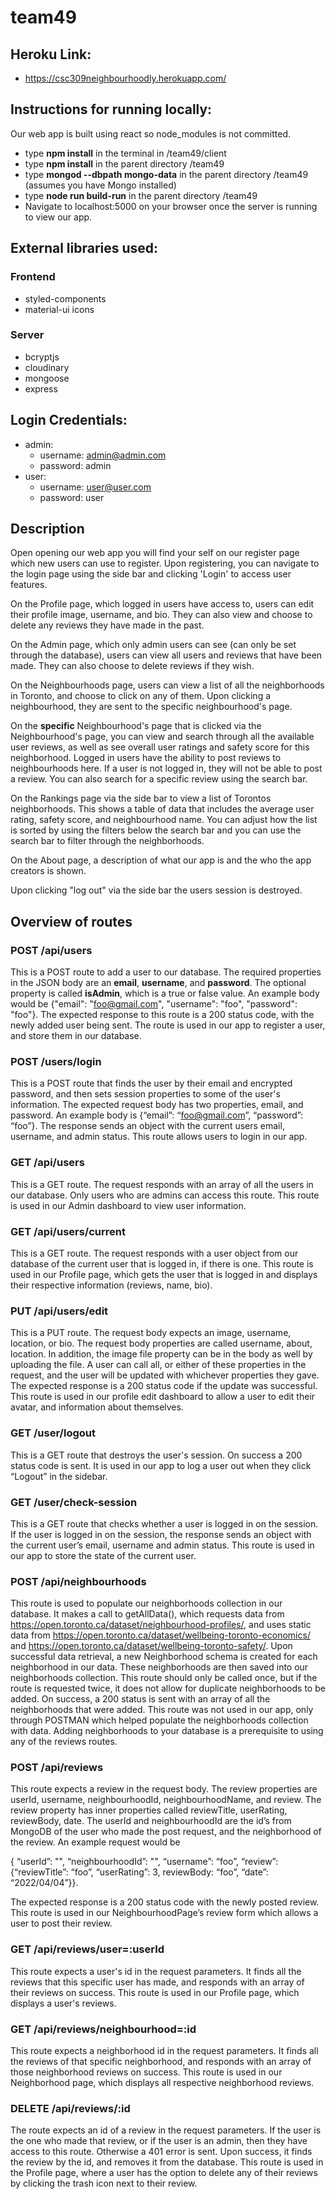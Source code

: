# team49

## Heroku Link:
* https://csc309neighbourhoodly.herokuapp.com/

## Instructions for running locally:
Our web app is built using react so node_modules is not committed.
* type **npm install** in the terminal in /team49/client
* type **npm install** in the parent directory /team49
* type **mongod --dbpath mongo-data** in the parent directory /team49 (assumes you have Mongo installed)
* type **node run build-run** in the parent directory /team49
* Navigate to localhost:5000 on your browser once the server is running to view our app.

## External libraries used:
### Frontend
* styled-components 
* material-ui icons
### Server
* bcryptjs
* cloudinary
* mongoose
* express

## Login Credentials:
* admin:
	* username: admin@admin.com
	* password: admin
* user:
	* username: user@user.com
	* password: user

## Description

Open opening our web app you will find your self on our register page which new users can use to register. Upon registering, you can navigate to the login page using the side bar and clicking 'Login' to access user features.

On the Profile page, which logged in users have access to, users can edit their profile image, username, and bio. They can also view and choose to delete any reviews they have made in the past. 

On the Admin page, which only admin users can see (can only be set through the database), users can view all users and reviews that have been made. They can also choose to delete reviews if they wish.

On the Neighbourhoods page, users can view a list of all the neighborhoods in Toronto, and choose to click on any of them. Upon clicking a neighbourhood, they are sent to the specific neighbourhood's page.

On the **specific** Neighbourhood's page that is clicked via the Neighbourhood's page, you can view and search through all the available user reviews, as well as see overall user ratings and safety score for this neighborhood. Logged in users have the ability to post reviews to neighbourhoods here. If a user is not logged in, they will not be able to post a review.  You can also search for a specific review using the search bar. 

On the Rankings page via the side bar to view a list of Torontos neighborhoods. This shows a table of data that includes the average user rating, safety score, and neighbourhood name. You can adjust how the list is sorted by using the filters below the search bar and you can use the search bar to filter through the neighborhoods.

On the About page, a description of what our app is and the who the app creators is shown.

Upon clicking "log out" via the side bar the users session is destroyed.

## Overview of routes

### POST /api/users

This is a POST route to add a user to our database. The required properties in the JSON body are an **email**, **username**, and **password**. The optional property is called **isAdmin**, which is a true or false value. An example body would be {"email": "foo@gmail.com", "username": "foo", "password": "foo"}. The expected response to this route is a 200 status code, with the newly added user being sent. The route is used in our app to register a user, and store them in our database.

### POST /users/login

This is a POST route that finds the user by their email and encrypted password, and then sets session properties to some of the user's information. The expected request body has two properties, email, and password. An example body is {“email”: “foo@gmail.com”, “password”: “foo”}. The response sends an object with the current users email, username, and admin status. This route allows users to login in our app. 

### GET  /api/users

This is a GET route. The request responds with an array of all the users in our database. Only users who are admins can access this route. This route is used in our Admin dashboard to view user information.

### GET  /api/users/current
This is a GET route. The request responds with a user object from our database of the current user that is logged in, if there is one. This route is used in our Profile page, which gets the user that is logged in  and displays their respective information (reviews, name, bio). 

### PUT /api/users/edit

This is a PUT route. The request body expects an image, username, location, or bio. The request body properties are called username, about, location. In addition, the image file property can be in the body as well by uploading the file. A user can call all, or either of these properties in the request, and the user will be updated with whichever properties they gave. The expected response is a 200 status code if the update was successful. This route is used in our profile edit dashboard to allow a user to edit their avatar, and information about themselves.

### GET /user/logout
This is a GET route that destroys the user's session. On success a 200 status code is sent. It is used in our app to log a user out when they click “Logout” in the sidebar. 

### GET /user/check-session
This is a GET route that checks whether a user is logged in on the session. If the user is logged in on the session, the response sends an object with the current user’s email, username and admin status. This route is used in our app to store the state of the current user.

### POST /api/neighbourhoods

This route is used to populate our neighborhoods collection in our database. It makes a call to getAllData(), which requests data from https://open.toronto.ca/dataset/neighbourhood-profiles/, and uses static data from https://open.toronto.ca/dataset/wellbeing-toronto-economics/ and https://open.toronto.ca/dataset/wellbeing-toronto-safety/. Upon successful data retrieval, a new Neighborhood schema is created for each neighborhood in our data. These neighborhoods are then saved into our neighborhoods collection. This route should only be called once, but if the route is requested twice, it does not allow for duplicate neighborhoods to be added. On success, a 200 status is sent with an array of all the neighborhoods that were added. This route was not used in our app, only through POSTMAN which helped populate the neighborhoods collection with data. Adding neighborhoods to your database is a prerequisite to using any of the reviews routes.

### POST /api/reviews

This route expects a review in the request body. The review properties are userId, username, neighbourhoodId, neighbourhoodName, and review. The review property has inner properties called reviewTitle, userRating, reviewBody, date. The userId and neighbourhoodId are the id’s from MongoDB of the user who made the post request, and the neighborhood of the review. An example request would be 

{ “userId”: "<id from mongo>", “neighbourhoodId”: "<id from mongo>", “username”: “foo”, “review”: {“reviewTitle”: “foo”, “userRating”: 3, reviewBody: “foo”, “date”: “2022/04/04”}}.

The expected response is a 200 status code with the newly posted review. This route is used in our NeighbourhoodPage’s review form which allows a user to post their review.


### GET /api/reviews/user=:userId

This route expects a user's id in the request parameters. It finds all the reviews that this specific user has made, and responds with an array of their reviews on success. This route is used in our Profile page, which displays a user's reviews.


### GET /api/reviews/neighbourhood=:id

This route expects a neighborhood id in the request parameters. It finds all the reviews of that specific neighborhood, and responds with an array of those neighborhood reviews on success. This route is used in our Neighborhood page, which displays all respective neighborhood reviews.

### DELETE /api/reviews/:id 

The route expects an id of a review in the request parameters. If the user is the one who made that review, or if the user is an admin, then they have access to this route. Otherwise a 401 error is sent. Upon success, it finds the review by the id, and removes it from the database. This route is used in the Profile page, where a user has the option to delete any of their reviews by clicking the trash icon next to their review.


